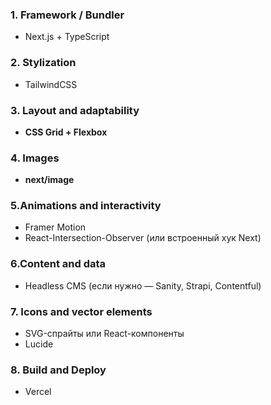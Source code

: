 ### 1. Framework / Bundler

* Next.js + TypeScript

### 2. Stylization

- TailwindCSS

### 3. Layout and adaptability

- **CSS Grid + Flexbox**

### 4. Images

- **next/image**

### 5.Animations and interactivity

- Framer Motion
- React-Intersection-Observer (или встроенный хук Next)

### 6.Content and data

- Headless CMS (если нужно — Sanity, Strapi, Contentful)

### 7. Icons and vector elements

- SVG-спрайты или React-компоненты
- Lucide

### 8. Build and Deploy

- Vercel
